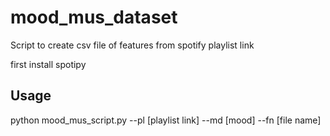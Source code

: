 # mood_mus_dataset
Script to create csv file of features from spotify playlist link  

first install spotipy
## Usage
 python mood_mus_script.py --pl [playlist link] --md [mood] --fn [file name]
